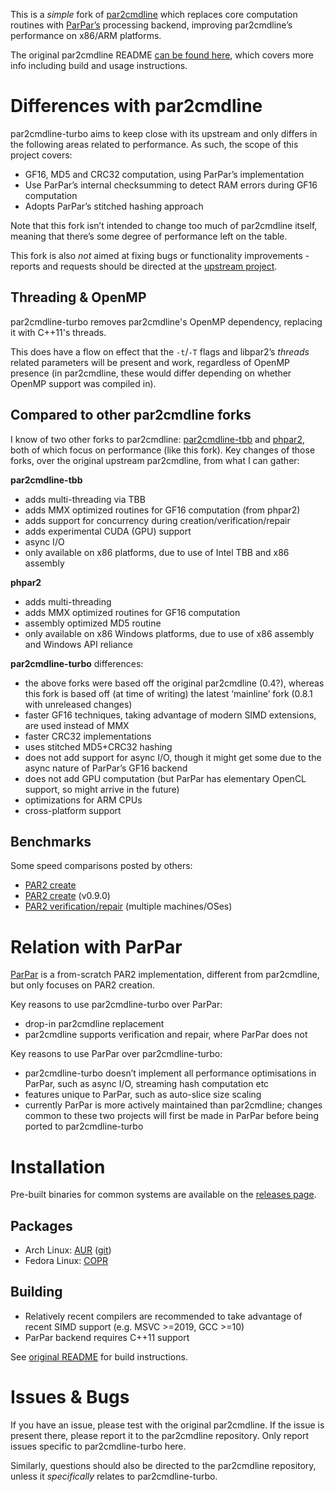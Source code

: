 This is a *simple* fork of [par2cmdline](https://github.com/Parchive/par2cmdline) which replaces core computation routines with [ParPar’s](https://github.com/animetosho/ParPar) processing backend, improving par2cmdline’s performance on x86/ARM platforms.

The original par2cmdline README [can be found here](https://github.com/Parchive/par2cmdline/blob/master/README.md), which covers more info including build and usage instructions.

# Differences with par2cmdline

par2cmdline-turbo aims to keep close with its upstream and only differs in the following areas related to performance. As such, the scope of this project covers:

* GF16, MD5 and CRC32 computation, using ParPar’s implementation
* Use ParPar’s internal checksumming to detect RAM errors during GF16 computation
* Adopts ParPar’s stitched hashing approach

Note that this fork isn’t intended to change too much of par2cmdline itself, meaning that there’s some degree of performance left on the table.

This fork is also *not* aimed at fixing bugs or functionality improvements - reports and requests should be directed at the [upstream project](https://github.com/Parchive/par2cmdline).

## Threading & OpenMP

par2cmdline-turbo removes par2cmdline's OpenMP dependency, replacing it with C++11's threads.

This does have a flow on effect that the `-t`/`-T` flags and libpar2’s *threads* related parameters will be present and work, regardless of OpenMP presence (in par2cmdline, these would differ depending on whether OpenMP support was compiled in).

## Compared to other par2cmdline forks

I know of two other forks to par2cmdline: [par2cmdline-tbb](https://web.archive.org/web/20150526072258/http://www.chuchusoft.com/par2_tbb) and [phpar2](http://www.paulhoule.com/phpar2/index.php), both of which focus on performance (like this fork). Key changes of those forks, over the original upstream par2cmdline, from what I can gather:

**par2cmdline-tbb**

* adds multi-threading via TBB
* adds MMX optimized routines for GF16 computation (from phpar2)
* adds support for concurrency during creation/verification/repair
* adds experimental CUDA (GPU) support
* async I/O
* only available on x86 platforms, due to use of Intel TBB and x86 assembly

**phpar2**

* adds multi-threading
* adds MMX optimized routines for GF16 computation
* assembly optimized MD5 routine
* only available on x86 Windows platforms, due to use of x86 assembly and Windows API reliance

**par2cmdline-turbo** differences:

* the above forks were based off the original par2cmdline (0.4?), whereas this fork is based off (at time of writing) the latest ‘mainline’ fork (0.8.1 with unreleased changes)
* faster GF16 techniques, taking advantage of modern SIMD extensions, are used instead of MMX
* faster CRC32 implementations
* uses stitched MD5+CRC32 hashing
* does not add support for async I/O, though it might get some due to the async nature of ParPar’s GF16 backend
* does not add GPU computation (but ParPar has elementary OpenCL support, so might arrive in the future)
* optimizations for ARM CPUs
* cross-platform support

## Benchmarks

Some speed comparisons posted by others:

* [PAR2 create](https://github.com/animetosho/ParPar/blob/master/benchmarks/info.md)
* [PAR2 create](https://github.com/animetosho/par2cmdline-turbo/issues/4#issue-1640569835) (v0.9.0)
* [PAR2 verification/repair](https://gist.github.com/thezoggy/3c243b712f0cc960fa4dd78ff1ab56e7) (multiple machines/OSes)

# Relation with ParPar

[ParPar](https://github.com/animetosho/ParPar) is a from-scratch PAR2 implementation, different from par2cmdline, but only focuses on PAR2 creation.

Key reasons to use par2cmdline-turbo over ParPar:

* drop-in par2cmdline replacement
* par2cmdline supports verification and repair, where ParPar does not

Key reasons to use ParPar over par2cmdline-turbo:

* par2cmdline-turbo doesn’t implement all performance optimisations in ParPar, such as async I/O, streaming hash computation etc
* features unique to ParPar, such as auto-slice size scaling
* currently ParPar is more actively maintained than par2cmdline; changes common to these two projects will first be made in ParPar before being ported to par2cmdline-turbo

# Installation

Pre-built binaries for common systems are available on the [releases page](https://github.com/animetosho/par2cmdline-turbo/releases).

## Packages

* Arch Linux: [AUR](https://aur.archlinux.org/packages/par2cmdline-turbo) ([git](https://aur.archlinux.org/packages/par2cmdline-turbo-git))
* Fedora Linux: [COPR](https://copr.fedorainfracloud.org/coprs/errornointernet/par2cmdline-turbo)

## Building

* Relatively recent compilers are recommended to take advantage of recent SIMD support (e.g. MSVC >=2019, GCC >=10)
* ParPar backend requires C++11 support

See [original README](https://github.com/Parchive/par2cmdline/blob/master/README.md#compiling-par2cmdline) for build instructions.

# Issues & Bugs

If you have an issue, please test with the original par2cmdline. If the issue is present there, please report it to the par2cmdline repository. Only report issues specific to par2cmdline-turbo here.

Similarly, questions should also be directed to the par2cmdline repository, unless it *specifically* relates to par2cmdline-turbo.

